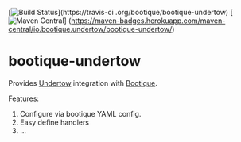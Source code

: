 [![Build Status](https://travis-ci.org/bootique/bootique-undertow.svg)](https://travis-ci
.org/bootique/bootique-undertow)
[![Maven Central](https://maven-badges.herokuapp.com/maven-central/io.bootique.undertow/bootique-undertow/badge.svg)]
(https://maven-badges.herokuapp.com/maven-central/io.bootique.undertow/bootique-undertow/)

# bootique-undertow

Provides [Undertow](http://undertow.io/) integration with [Bootique](http://bootique.io).

Features:

1. Configure via bootique YAML config.
2. Easy define handlers
3. ...


